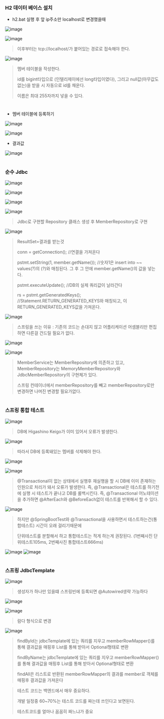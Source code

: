 ### H2 데이터 베이스 설치

- h2.bat 실행 후 앞 ip주소만 localhost로 변경했을때

![image](https://user-images.githubusercontent.com/114403546/199490885-28059ef7-8c8e-4534-afb0-867b4fdb1f85.png)

![image](https://user-images.githubusercontent.com/114403546/199491370-02350851-8f7f-4d28-a69e-cc35760524c9.png)

>이후부터는 tcp://localhost/가 붙어있는 경로로 접속해야 한다.

![image](https://user-images.githubusercontent.com/114403546/199492016-638927d7-8118-43b9-9c1e-c7aa6d7a62ef.png)

>멤버 테이블을 작성한다.
>
>id를 bigint타입으로 (인텔리제이에선 long타입이였다), 그리고 null값(아무값도 없는)을 받을 시 자동으로 id를 채운다.
>
>이름은 최대 255자까지 넣을 수 있다.

#

- 멤버 테이블에 등록하기

![image](https://user-images.githubusercontent.com/114403546/199492886-b1a6f3d2-d591-4c6e-a832-24bbed2d2cb1.png)

![image](https://user-images.githubusercontent.com/114403546/199493015-ea281429-8716-4d63-8105-c3c4472e0380.png)

- 결과값

![image](https://user-images.githubusercontent.com/114403546/199493053-cf4f679a-97ca-434c-b738-cfabd584ff5e.png)

#

### 순수 Jdbc

![image](https://user-images.githubusercontent.com/114403546/199953278-10d7739f-f6cb-4dca-a555-a50812ceaadb.png)

![image](https://user-images.githubusercontent.com/114403546/199953486-cdb9cdbc-d169-4654-8651-da6fc385a160.png)

![image](https://user-images.githubusercontent.com/114403546/199954737-88b3a2ba-5231-4c0f-8699-ef833fab6f16.png)

![image](https://user-images.githubusercontent.com/114403546/200174955-63c9ec7e-0889-46ce-a733-d1c99e8975ed.png)

>Jdbc로 구현할 Repository 클래스 생성 후 MemberRepository로 구현

![image](https://user-images.githubusercontent.com/114403546/200175871-a938339b-feb3-4b0e-a2cc-d7ec46391c9c.png)

>ResultSet=결과를 받는것
>
>conn = getConnection(); //연결을 가져온다
>
>pstmt.setString(1, member.getName()); //숫자1은 insert into ~~ values(?)의 (?)와 매칭된다. 그 후 그 안에 member.getName()의 값을 넣는다.
>
>pstmt.executeUpdate(); //DB의 실제 쿼리값이 날라간다
>
>rs = pstmt.getGeneratedKeys(); //Statement.RETURN_GENERATED_KEYS와 매칭되고, 이 RETURN_GENERATED_KEYS값을 가져온다.

![image](https://user-images.githubusercontent.com/114403546/200337152-b9e46ff2-2f2a-478c-985b-b180204b4bc5.png)

>스프링을 쓰는 이유 : 기존의 코드는 손대지 않고 어플리케이션 어셈블리만 편집하면 다른걸 건드릴 필요가 없다.

![image](https://user-images.githubusercontent.com/114403546/200341563-bac69daf-96ad-4255-95bf-9e795669766e.png)

![image](https://user-images.githubusercontent.com/114403546/200342435-9e0158c6-cc90-4839-87f5-c6e867197993.png)

>MemberService는 MemberRepository에 의존하고 있고, MemberRepository는 MemoryMemberRepository와 JdbcMemberRepository의 구현체가 있다.
>
>스프링 컨테이너에서 <memory>memberRepository를 빼고 <jdbc>memberRepository로만 변경하면 나머진 변경할 필요가없다.

#
  
### 스프링 통합 테스트

  ![image](https://user-images.githubusercontent.com/114403546/200840819-c36713e0-1753-46d7-bb4c-1197694bdb45.png)
  
  >DB에 Higashino Keigo가 이미 있어서 오류가 발생한다.
  
  ![image](https://user-images.githubusercontent.com/114403546/200840980-dd2b75f3-d4d3-445b-804c-4eaeab360748.png)
  
>따라서 DB에 등록돼있는 멤버를 삭제해야 한다.

  ![image](https://user-images.githubusercontent.com/114403546/200841555-2e28e27a-afa0-4320-9f36-c7aaa9482df9.png)

  ![image](https://user-images.githubusercontent.com/114403546/200841687-54381915-4688-4af3-a3f7-ce3c65921c14.png)

  >@Transactional이 없는 상태에서 실행후 재실행을 할 시 DB에 이미 존재하는 인원으로 처리가 돼서 오류가 발생한다.
  >즉, @Transactional은 테스트를 하기전에 실행 시 테스트가 끝나고 DB를 롤백시킨다. 
  >즉, @Transactional 어노테이션을 추가하면 @AfterEach와 @BeforeEach없이 테스트를 반복해서 할 수 있다.
  
  ![image](https://user-images.githubusercontent.com/114403546/200842340-f1fc7ed1-adba-45ca-9299-896ea1da27c9.png)
  
  >하지만 @SpringBootTest와 @Transactional을 사용하면서 테스트하는건(통합테스트) 시간이 오래 걸리기때문에
  >
  >단위테스트를 분할해서 하고 통합테스트는 적게 하는게 권장된다. (1번째사진 단위테스트105ms, 2번째사진 통합테스트666ms)
  
 ![image](https://user-images.githubusercontent.com/114403546/200842844-499b2f16-f23c-4743-b4b1-a456b7207979.png)
![image](https://user-images.githubusercontent.com/114403546/200843072-6c9e5bc5-4393-410c-8ce3-12c0790146ec.png)
  
#
  
  ### 스프링 JdbcTemplate

  ![image](https://user-images.githubusercontent.com/114403546/201106691-e6d41a90-642a-4da5-8f03-893d7075d1af.png)
  
  >생성자가 하나만 있을떄 스프링빈에 등록되면 @Autowired생략 가능하다
  
  ![image](https://user-images.githubusercontent.com/114403546/201107536-9f625559-9342-4e54-9cad-74640186d092.png)
  
  ![image](https://user-images.githubusercontent.com/114403546/201107837-0430f128-477b-4a7f-b51a-204c7f9c9a00.png)
  
  >람다 형식으로 변경
  
  ![image](https://user-images.githubusercontent.com/114403546/201525930-72a9e3d0-3f51-4025-8241-54bae5467d53.png)
  
  >findById는 jdbcTemplate에 있는 쿼리를 지우고 memberRowMapper()를 통해 결과값을 매핑후 List<Member>를 통해 받아서 Optional형태로 변환
  >
  >findByName는 jdbcTemplate에 있는 쿼리를 지우고 memberRowMapper()를 통해 결과값을 매핑후 List<Member>를 통해 받아서 Optional형태로 변환
  >
  >findAll은 리스트로 반환된 memberRowMapper의 결과를 member로 객체를 매핑후 결과값을 가져온다
  
  
  >테스트 코드는 백엔드에서 매우 중요하다.
  >
  >개발 일정중 60~70%는 테스트 코드를 짜는데 쓰인다고 보면된다.
  >
  >테스트코드를 얼마나 꼼꼼히 짜느냐가 중요
